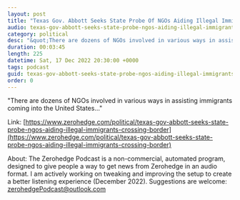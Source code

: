 ```yaml
---
layout: post
title: "Texas Gov. Abbott Seeks State Probe Of NGOs Aiding Illegal Immigrants Crossing Border"
audio: texas-gov-abbott-seeks-state-probe-ngos-aiding-illegal-immigrants-crossing-border-0
category: political
desc: "&quot;There are dozens of NGOs involved in various ways in assisting immigrants coming into the United States...&quot; "
duration: 00:03:45
length: 225
datetime: Sat, 17 Dec 2022 20:30:00 +0000
tags: podcast
guid: texas-gov-abbott-seeks-state-probe-ngos-aiding-illegal-immigrants-crossing-border-0
order: 0
---
```

&quot;There are dozens of NGOs involved in various ways in assisting immigrants coming into the United States...&quot; 

Link: [https://www.zerohedge.com/political/texas-gov-abbott-seeks-state-probe-ngos-aiding-illegal-immigrants-crossing-border](https://www.zerohedge.com/political/texas-gov-abbott-seeks-state-probe-ngos-aiding-illegal-immigrants-crossing-border)

About: The Zerohedge Podcast is a non-commercial, automated program, designed to give people a way to get news from Zerohedge in an audio format.  I am actively working on tweaking and improving the setup to create a better listening experience (December 2022).  Suggestions are welcome: [zerohedgePodcast@outlook.com](mailto:zerohedgePodcast@outlook.com)